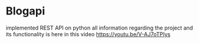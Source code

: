 # Blogapi

implemented REST API on python all information regarding the project and its functionality is here in this video
https://youtu.be/V-AJ7oTPIys
